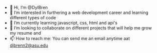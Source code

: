 - 👋 Hi, I’m @DylBren
- 👀 I’m interested in furthering a web development career and learning different types of code
- 🌱 I’m currently learning javascript, css, html and api's
- 💞️ I’m looking to collaborate on different projects that will help me grow my resume and 
- 📫 How to reach me: You can send me an email anytime aat djbrenn2@asu.edu

<!---
DylBren/DylBren is a ✨ special ✨ repository because its `README.md` (this file) appears on your GitHub profile.
You can click the Preview link to take a look at your changes.
--->
